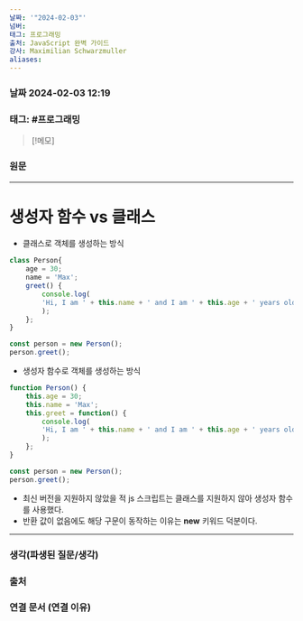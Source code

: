 ```yaml
---
날짜: '"2024-02-03"'
넘버: 
태그: 프로그래밍
출처: JavaScript 완벽 가이드
강사: Maximilian Schwarzmuller
aliases:
---
```

### 날짜  2024-02-03 12:19

### 태그: #프로그래밍 

>[!메모]
>

### 원문
---
# 생성자 함수 vs 클래스
- 클래스로 객체를 생성하는 방식
```js
class Person{
	age = 30;
	name = 'Max';
	greet() {
		console.log(
		'Hi, I am ' + this.name + ' and I am ' + this.age + ' years old.'
		);
	};
}

const person = new Person();
person.greet();
```
- 생성자 함수로 객체를 생성하는 방식
```js
function Person() {
	this.age = 30;
	this.name = 'Max';
	this.greet = function() {
		console.log(
		'Hi, I am ' + this.name + ' and I am ' + this.age + ' years old.'
		);
	};
}

const person = new Person();
person.greet();
```
- 최신 버전을 지원하지 않았을 적 js 스크립트는 클래스를 지원하지 않아 생성자 함수를 사용했다.
- 반환 값이 없음에도 해당 구문이 동작하는 이유는 **new** 키워드 덕분이다.


---
### 생각(파생된 질문/생각)

### 출처

### 연결 문서 (연결 이유)
